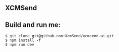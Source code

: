 ## XCMSend


## Build and run me:    
```
$ git clone git@github.com:XcmSend/xcmsend-ui.git  
$ npm install -f
$ npm run dev
```

